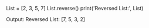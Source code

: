 List = [2, 3, 5, 7]
List.reverse()
print('Reversed List:', List)

Output:
Reversed List: [7, 5, 3, 2]

